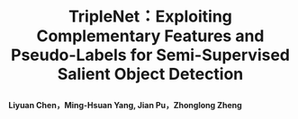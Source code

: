 # <p align=center> TripleNet：Exploiting Complementary Features and Pseudo-Labels for Semi-Supervised Salient Object Detection 
####  Liyuan Chen，Ming-Hsuan Yang, Jian Pu，Zhonglong Zheng 
